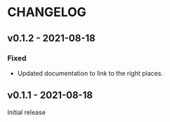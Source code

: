 # CHANGELOG

## v0.1.2 - 2021-08-18

### Fixed

- Updated documentation to link to the right places.

## v0.1.1 - 2021-08-18

Initial release
